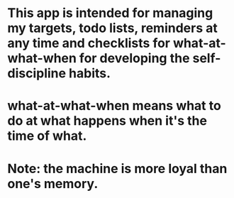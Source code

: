# This app is intended for managing my targets, todo lists, reminders at any time and checklists for what-at-what-when for developing the self-discipline habits.
# what-at-what-when means what to do at what happens when it's the time of what.
# Note: the machine is more loyal than one's memory.
